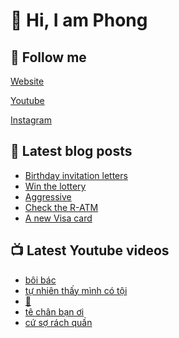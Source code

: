 # 👋 Hi, I am Phong

## 🔗 Follow me

[Website](https://phongever.xyz "Website")

[Youtube](https://www.youtube.com/@phongever "Youtube")

[Instagram](https://www.instagram.com/phongever "Instagram")

## 📝 Latest blog posts

<!-- BLOG-POST-LIST:START -->
- [Birthday invitation letters](https://phongever.xyz/blog/birthday-invitation-letters/)
- [Win the lottery](https://phongever.xyz/blog/win-the-lottery/)
- [Aggressive](https://phongever.xyz/blog/aggressive-1/)
- [Check the R-ATM](https://phongever.xyz/blog/check-the-r-atm/)
- [A new Visa card](https://phongever.xyz/blog/a-new-visa-card/)
<!-- BLOG-POST-LIST:END -->

## 📺 Latest Youtube videos

<!-- YOUTUBE-VIDEO-LIST:START -->
- [bôi bác](https://www.youtube.com/shorts/afos8h8Ett8)
- [tự nhiên thấy mình có tội](https://www.youtube.com/shorts/tD7WLO_Hq8I)
- [🐶](https://www.youtube.com/shorts/Eg1CAuZEPeY)
- [tê chân bạn ơi](https://www.youtube.com/shorts/DdFQowapB4A)
- [cứ sợ rách quần](https://www.youtube.com/shorts/-e4k3fJljrg)
<!-- YOUTUBE-VIDEO-LIST:END -->
